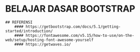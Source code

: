 # BELAJAR DASAR BOOTSTRAP

    ## REFERENSI
        #### https://getbootstrap.com/docs/5.1/getting-started/introduction/
        #### https://fontawesome.com/v5.15/how-to-use/on-the-web/setup/hosting-font-awesome-yourself
        #### https://getwaves.io/
